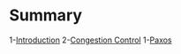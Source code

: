 # Summary

1-[Introduction](README.md)
2-[Congestion Control](chapter1.md)
    1-[Paxos](chapter-24-paxos.md)


